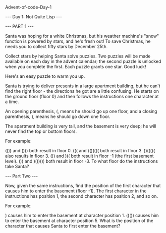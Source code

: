 Advent-of-code-Day-1

--- Day 1: Not Quite Lisp ---

--- PART 1 ---

Santa was hoping for a white Christmas, but his weather machine's "snow" function is powered by stars, and he's fresh out! To save Christmas, he needs you to collect fifty stars by December 25th.

Collect stars by helping Santa solve puzzles. Two puzzles will be made available on each day in the advent calendar; the second puzzle is unlocked when you complete the first. Each puzzle grants one star. Good luck!

Here's an easy puzzle to warm you up.

Santa is trying to deliver presents in a large apartment building, but he can't find the right floor - the directions he got are a little confusing. He starts on the ground floor (floor 0) and then follows the instructions one character at a time.

An opening parenthesis, (, means he should go up one floor, and a closing parenthesis, ), means he should go down one floor.

The apartment building is very tall, and the basement is very deep; he will never find the top or bottom floors.

For example:

(()) and ()() both result in floor 0.
((( and (()(()( both result in floor 3.
))((((( also results in floor 3.
()) and ))( both result in floor -1 (the first basement level).
))) and )())()) both result in floor -3.
To what floor do the instructions take Santa?

--- Part Two ---

Now, given the same instructions, find the position of the first character that causes him to enter the basement (floor -1). The first character in the instructions has position 1, the second character has position 2, and so on.

For example:

) causes him to enter the basement at character position 1.
()()) causes him to enter the basement at character position 5.
What is the position of the character that causes Santa to first enter the basement?




